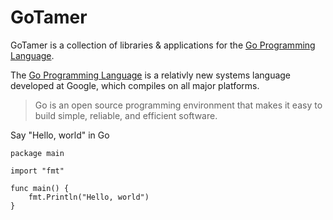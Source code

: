 GoTamer
=======

GoTamer is a collection of libraries & applications for the [Go Programming Language][go].

The [Go Programming Language][go] is a relativly new systems language 
developed at Google, which compiles on all major platforms. 

 > Go is an open source programming environment 
 > that makes it easy to build simple, reliable, and efficient software.

Say "Hello, world" in Go 

	package main

	import "fmt"

	func main() {
		fmt.Println("Hello, world")
	}


[go]: http://golang.org/  "Go Programming Language"